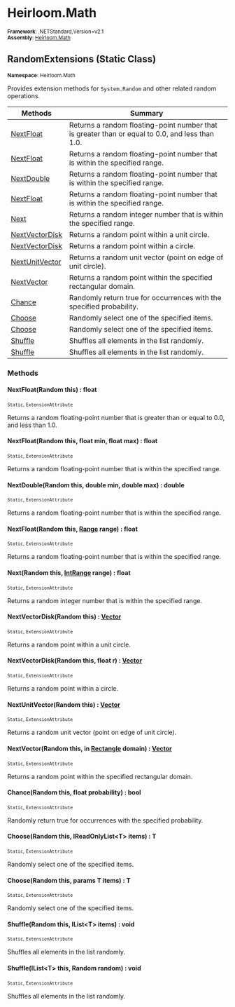 # Heirloom.Math

<small>**Framework**: .NETStandard,Version=v2.1</small>  
<small>**Assembly**: [Heirloom.Math](../Heirloom.Math/Heirloom.Math.md)</small>  

## RandomExtensions (Static Class)
<small>**Namespace**: Heirloom.Math</sub></small>  

Provides extension methods for `System.Random` and other related random operations.

| Methods                        | Summary                                                                                         |
|--------------------------------|-------------------------------------------------------------------------------------------------|
| [NextFloat](#NEXE2BBABAB)      | Returns a random floating-point number that is greater than or equal to 0.0, and less than 1.0. |
| [NextFloat](#NEXE2BBABAB)      | Returns a random floating-point number that is within the specified range.                      |
| [NextDouble](#NEXF1EEB0FA)     | Returns a random floating-point number that is within the specified range.                      |
| [NextFloat](#NEXE2BBABAB)      | Returns a random floating-point number that is within the specified range.                      |
| [Next](#NEX9A907737)           | Returns a random integer number that is within the specified range.                             |
| [NextVectorDisk](#NEX8BC37A07) | Returns a random point within a unit circle.                                                    |
| [NextVectorDisk](#NEX8BC37A07) | Returns a random point within a circle.                                                         |
| [NextUnitVector](#NEXECA9ABD6) | Returns a random unit vector (point on edge of unit circle).                                    |
| [NextVector](#NEXB4AACA7C)     | Returns a random point within the specified rectangular domain.                                 |
| [Chance](#CHA6203B22)          | Randomly return true for occurrences with the specified probability.                            |
| [Choose<T>](#CHO16E1D157)      | Randomly select one of the specified items.                                                     |
| [Choose<T>](#CHO16E1D157)      | Randomly select one of the specified items.                                                     |
| [Shuffle<T>](#SHUB92EBACD)     | Shuffles all elements in the list randomly.                                                     |
| [Shuffle<T>](#SHUB92EBACD)     | Shuffles all elements in the list randomly.                                                     |

### Methods

#### <a name="NEXDC2B233D"></a>NextFloat(Random this) : float
<small>`Static`, `ExtensionAttribute`</small>

Returns a random floating-point number that is greater than or equal to 0.0, and less than 1.0.


#### <a name="NEXDA61B1EF"></a>NextFloat(Random this, float min, float max) : float
<small>`Static`, `ExtensionAttribute`</small>

Returns a random floating-point number that is within the specified range.


#### <a name="NEXEFCA8567"></a>NextDouble(Random this, double min, double max) : double
<small>`Static`, `ExtensionAttribute`</small>

Returns a random floating-point number that is within the specified range.


#### <a name="NEX34949485"></a>NextFloat(Random this, [Range](Heirloom.Math.Range.md) range) : float
<small>`Static`, `ExtensionAttribute`</small>

Returns a random floating-point number that is within the specified range.


#### <a name="NEXFDB7F181"></a>Next(Random this, [IntRange](Heirloom.Math.IntRange.md) range) : float
<small>`Static`, `ExtensionAttribute`</small>

Returns a random integer number that is within the specified range.


#### <a name="NEX211E62B0"></a>NextVectorDisk(Random this) : [Vector](Heirloom.Math.Vector.md)
<small>`Static`, `ExtensionAttribute`</small>

Returns a random point within a unit circle.


#### <a name="NEX63ECDA00"></a>NextVectorDisk(Random this, float r) : [Vector](Heirloom.Math.Vector.md)
<small>`Static`, `ExtensionAttribute`</small>

Returns a random point within a circle.


#### <a name="NEXCF7602C1"></a>NextUnitVector(Random this) : [Vector](Heirloom.Math.Vector.md)
<small>`Static`, `ExtensionAttribute`</small>

Returns a random unit vector (point on edge of unit circle).


#### <a name="NEX9D3451B7"></a>NextVector(Random this, in [Rectangle](Heirloom.Math.Rectangle.md) domain) : [Vector](Heirloom.Math.Vector.md)
<small>`Static`, `ExtensionAttribute`</small>

Returns a random point within the specified rectangular domain.


#### <a name="CHA4F5BB1DF"></a>Chance(Random this, float probability) : bool
<small>`Static`, `ExtensionAttribute`</small>

Randomly return true for occurrences with the specified probability.


#### <a name="CHO35D979BA"></a>Choose<T>(Random this, IReadOnlyList\<T> items) : T
<small>`Static`, `ExtensionAttribute`</small>

Randomly select one of the specified items.


#### <a name="CHOAA1704A7"></a>Choose<T>(Random this, params T items) : T
<small>`Static`, `ExtensionAttribute`</small>

Randomly select one of the specified items.


#### <a name="SHU79DAFD52"></a>Shuffle<T>(Random this, IList\<T> items) : void
<small>`Static`, `ExtensionAttribute`</small>

Shuffles all elements in the list randomly.


#### <a name="SHU28E3FA21"></a>Shuffle<T>(IList\<T> this, Random random) : void
<small>`Static`, `ExtensionAttribute`</small>

Shuffles all elements in the list randomly.


